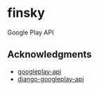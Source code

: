 # finsky
Google Play API

## Acknowledgments

* [googleplay-api](https://github.com/egirault/googleplay-api)
* [django-googleplay-api](https://github.com/gotlium/django-googleplay-api)

